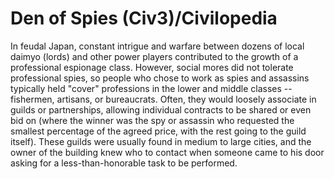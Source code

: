 # Den of Spies (Civ3)/Civilopedia

In feudal Japan, constant intrigue and warfare between dozens of local daimyo (lords) and other power players contributed to the growth of a professional espionage class. However, social mores did not tolerate professional spies, so people who chose to work as spies and assassins typically held "cover" professions in the lower and middle classes -- fishermen, artisans, or bureaucrats. Often, they would loosely associate in guilds or partnerships, allowing individual contracts to be shared or even bid on (where the winner was the spy or assassin who requested the smallest percentage of the agreed price, with the rest going to the guild itself). These guilds were usually found in medium to large cities, and the owner of the building knew who to contact when someone came to his door asking for a less-than-honorable task to be performed.